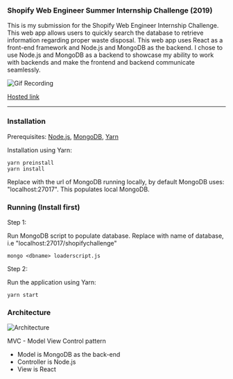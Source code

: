 ### Shopify Web Engineer Summer Internship Challenge (2019)

This is my submission for the Shopify Web Engineer Internship Challenge. This web app allows users to quickly search the database to retrieve information regarding proper waste disposal. This web app uses React as a front-end framework and Node.js and MongoDB as the backend. I chose to use Node.js and MongoDB as a backend to showcase my ability to work with backends and make the frontend and backend communicate seamlessly.

![Gif Recording](https://user-images.githubusercontent.com/25303677/51163075-83e40380-1866-11e9-9f22-78ca1f710e22.gif)

[Hosted link](https://shopifywebchallengearun.herokuapp.com)
***

### Installation
Prerequisites:
[Node.js](https://nodejs.org/en/download/),
[MongoDB](https://www.mongodb.com/download-center/community),
[Yarn](https://www.npmjs.com/package/yarn)

Installation using Yarn:
```
yarn preinstall
yarn install
```
Replace <dbname> with the url of MongoDB running locally, by default MongoDB uses: "localhost:27017". This populates local MongoDB.

### Running (Install first)

Step 1:

Run MongoDB script to populate database. Replace <dbname> with name of database, i.e "localhost:27017/shopifychallenge"

```
mongo <dbname> loaderscript.js
```

Step 2:

Run the application using Yarn:

```
yarn start
```

### Architecture

![Architecture](https://user-images.githubusercontent.com/25303677/51163681-7c255e80-1868-11e9-837a-1d3be4a0ef47.png)

MVC - Model View Control pattern
  - Model is MongoDB as the back-end
  - Controller is Node.js
  - View is React 
